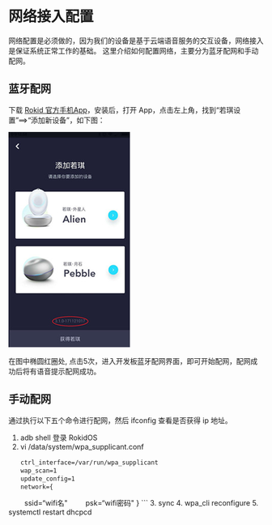 # 网络接入配置

网络配置是必须做的，因为我们的设备是基于云端语音服务的交互设备，网络接入是保证系统正常工作的基础。
这里介绍如何配置网络，主要分为蓝牙配网和手动配网。

## 蓝牙配网
下载 [Rokid 官方手机App](http://s.rokidcdn.com/app/m_index.html)，安装后，打开 App，点击左上角，找到“若琪设置”==>“添加新设备”，如下图：

![network_connect](../../files/network_connect.jpg) 

在图中椭圆红圈处, 点击5次，进入开发板蓝牙配网界面，即可开始配网，配网成功后将有语音提示配网成功。

## 手动配网
通过执行以下五个命令进行配网，然后 ifconfig 查看是否获得 ip 地址。
1. adb shell 登录 RokidOS
2. vi /data/system/wpa_supplicant.conf
	```
	ctrl_interface=/var/run/wpa_supplicant
	wap_scan=1
	update_config=1
	network={
        ssid=“wifi名"
        psk=“wifi密码"
	}
        ```
3. sync
4. wpa_cli reconfigure
5. systemctl restart dhcpcd
